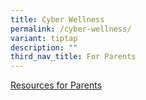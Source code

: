 ```yaml
---
title: Cyber Wellness
permalink: /cyber-wellness/
variant: tiptap
description: ""
third_nav_title: For Parents
---
```

<p><a href="https://www.moe.gov.sg/education-in-sg/our-programmes/cyber-wellness" rel="noopener noreferrer nofollow" target="_blank">Resources for Parents</a>
</p>